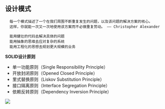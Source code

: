 ## 设计模式

``` 
  每一个模式描述了一个在我们周围不断重复发生的问题，以及该问题的解决方案的核心。
  这样，你就能一次又一次地使用该方案而不必做重复劳动。 —— Christopher Alexander
```

``` 
  能用健壮的代码去解决具体的问题
  能用抽象的思维去应对复杂的系统
  能用工程化的思想去规划更大规模的业务
```

**SOLID设计原则**

* 单一功能原则（Single Responsibility Principle）
* 开放封闭原则（Opened Closed Principle）
* 里式替换原则（Liskov Substitution Principle）
* 接口隔离原则（Interface Segregation Principle）
* 依赖反转原则（Dependency Inversion Principle）

![](https://github.com/WuLianN/design-pattern/blob/master/images/32.png)